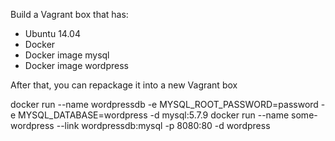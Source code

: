 Build a Vagrant box that has:
* Ubuntu 14.04
* Docker
* Docker image mysql
* Docker image wordpress
  
After that, you can repackage it into a new Vagrant box

docker run --name wordpressdb -e MYSQL_ROOT_PASSWORD=password -e MYSQL_DATABASE=wordpress -d mysql:5.7.9
docker run --name some-wordpress --link wordpressdb:mysql -p 8080:80 -d wordpress
